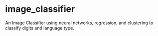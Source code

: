 # image_classifier

An Image Classifier using neural networks, regression, and clustering to classify digits and language type.
